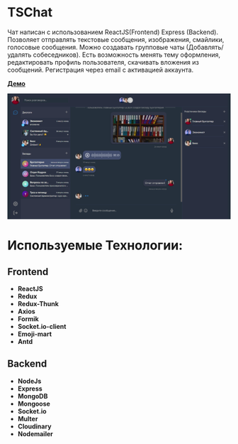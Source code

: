 # TSChat

<p>Чат написан с использованием ReactJS(Frontend) Express (Backend). Позволяет отправлять текстовые сообщения, изображения, смайлики, голосовые сообщения. 
  Можно создавать групповые чаты (Добавлять/удалять собеседников). Есть возможность менять тему оформления, редактировать профиль пользователя, скачивать вложения из сообщений.
  Регистрация через email с активацией аккаунта.</p>
  
  **[Демо](https://tschat94.vercel.app)**

<img src="https://github.com/d9m0n4/TSChat/blob/8d435eeb73488ded3542daa3396725f7b1468238/readme/2022-05-16_15-15-40.png" />

# Используемые Технологии:

## Frontend ##
- **ReactJS**
- **Redux**
- **Redux-Thunk**
- **Axios**
- **Formik**
- **Socket.io-client**
- **Emoji-mart**
- **Antd**

## Backend ##
- **NodeJs**
- **Express**
- **MongoDB**
- **Mongoose**
- **Socket.io**
- **Multer**
- **Cloudinary**
- **Nodemailer**
